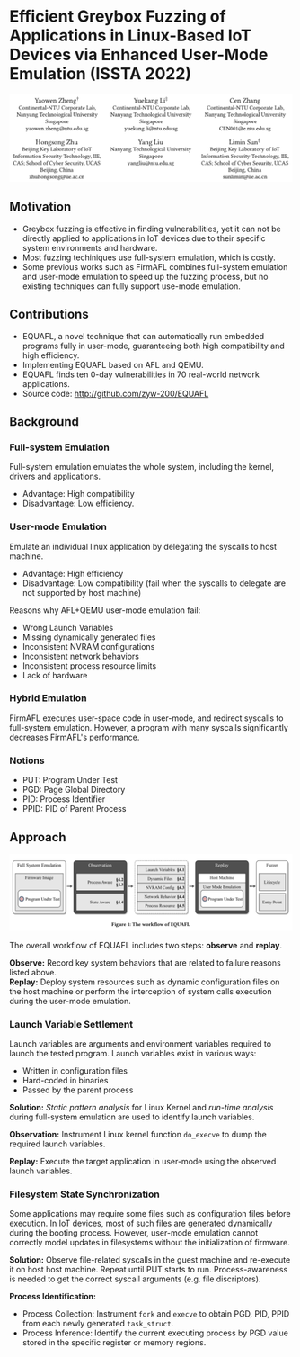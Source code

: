Efficient Greybox Fuzzing of Applications in Linux-Based IoT
Devices via Enhanced User-Mode Emulation (ISSTA 2022)
=====
<img src="../images/issta22Efficient_authors.png">

## Motivation
- Greybox fuzzing is effective in finding vulnerabilities, yet it can not be directly applied to applications in IoT devices due to their specific system environments and hardware.
- Most fuzzing techiniques use full-system emulation, which is costly.
- Some previous works such as FirmAFL combines full-system emulation and user-mode emulation to speed up the fuzzing process, but no existing techniques can fully support use-mode emulation.
## Contributions
- EQUAFL, a novel technique that can automatically run embedded programs fully in user-mode, guaranteeing both high compatibility and high efficiency.
- Implementing EQUAFL based on AFL and QEMU.
- EQUAFL finds ten 0-day vulnerabilities in 70 real-world network applications.
- Source code: http://github.com/zyw-200/EQUAFL

## Background
### Full-system Emulation
Full-system emulation emulates the whole system, including the kernel, drivers and applications. 
- Advantage: High compatibility
- Disadvantage: Low efficiency. 

### User-mode Emulation
Emulate an individual linux application by delegating the syscalls to host machine.
- Advantage: High efficiency
- Disadvantage: Low compatibility (fail when the syscalls to delegate are not supported by host machine)  

Reasons why AFL+QEMU user-mode emulation fail:
- Wrong Launch Variables
- Missing dynamically generated files
- Inconsistent NVRAM configurations
- Inconsistent network behaviors
- Inconsistent process resource limits
- Lack of hardware

### Hybrid Emulation
FirmAFL executes user-space code in user-mode, and redirect syscalls to full-system emulation. However, a program with many syscalls significantly decreases FirmAFL's performance. 

### Notions
- PUT: Program Under Test
- PGD: Page Global Directory
- PID: Process Identifier
- PPID: PID of Parent Process

## Approach
<img src="../images/issta22Efficient_workflow.png">  

The overall workflow of EQUAFL includes two steps: **observe** and **replay**.

**Observe:** Record key system behaviors that are related to failure reasons listed above.   
**Replay:** Deploy system resources such as dynamic configuration files on the host machine or perform the interception of system calls execution during the user-mode emulation.  

### Launch Variable Settlement
Launch variables are arguments and environment variables required to launch the tested program. Launch variables exist in various ways:
- Written in configuration files
- Hard-coded in binaries
- Passed by the parent process  

**Solution:** *Static pattern analysis* for Linux Kernel and *run-time analysis* during full-system emulation are used to identify launch variables.  

**Observation:** Instrument Linux kernel function `do_execve` to dump the required launch variables.

**Replay:**  Execute the target application in user-mode using the observed launch variables.

### Filesystem State Synchronization
Some applications may require some files such as configuration files before execution. In IoT devices, most of such files are generated dynamically during the booting process. However, user-mode emulation cannot correctly model updates in filesystems without the initialization of firmware.  

**Solution:** Observe file-related syscalls in the guest machine and re-execute it on host host machine. Repeat until PUT starts to run. Process-awareness is needed to get the correct syscall arguments (e.g. file discriptors).

**Process Identification:**
- Process Collection: Instrument `fork` and `execve` to obtain PGD, PID, PPID from each newly generated `task_struct`. 
- Process Inference: Identify the current executing process by PGD value stored in the specific register or memory regions.

